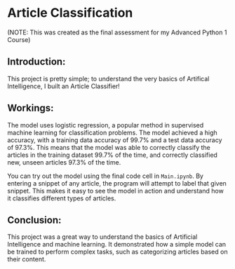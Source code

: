 # Article Classification

(NOTE: This was created as the final assessment for my Advanced Python 1 Course)

## Introduction: 

This project is pretty simple; to understand the very basics of Artifical Intelligence, I built an Article Classifier!

## Workings:
The model uses logistic regression, a popular method in supervised machine learning for classification problems. The model achieved a high accuracy, with a training data accuracy of 99.7% and a test data accuracy of 97.3%. This means that the model was able to correctly classify the articles in the training dataset 99.7% of the time, and correctly classified new, unseen articles 97.3% of the time.

You can try out the model using the final code cell in ```Main.ipynb```. By entering a snippet of any article, the program will attempt to label that given snippet. This makes it easy to see the model in action and understand how it classifies different types of articles.

## Conclusion:

This project was a great way to understand the basics of Artificial Intelligence and machine learning. It demonstrated how a simple model can be trained to perform complex tasks, such as categorizing articles based on their content. 
